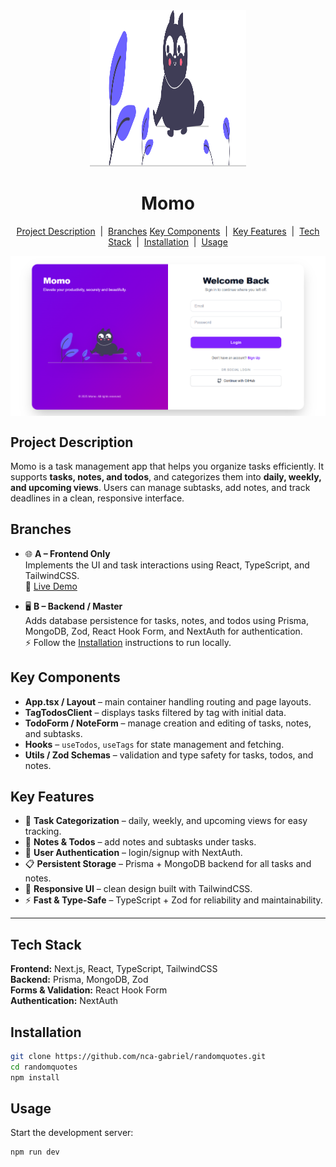 <div align="center">
    <a href="https://momo-task.vercel.app" target="_blank">
        <img src="./public/cat.svg" alt="logo" width="250" height="250" />
    </a>

  <h1>Momo</h1>
</div>

<p align="center">
  <a href="#project-description">Project Description</a> &nbsp;|&nbsp; 
  <a href="#branches">Branches</a>
  <a href="#key-components">Key Components</a> &nbsp;|&nbsp; 
  <a href="#key-features">Key Features</a> &nbsp;|&nbsp; 
  <a href="#tech-stack">Tech Stack</a> &nbsp;|&nbsp; 
    <a href="#installation">Installation</a> &nbsp;|&nbsp;
  <a href="#usage">Usage</a>

</p>

<img src="./public/page-ss.png" alt="Momo Screenshot" align="center" style="max-width:100%; height:auto;" />


## Project Description

Momo is a task management app that helps you organize tasks efficiently. It supports **tasks, notes, and todos**, and categorizes them into **daily, weekly, and upcoming views**. Users can manage subtasks, add notes, and track deadlines in a clean, responsive interface.

 


## Branches

- 🌐  **A – Frontend Only**  
  Implements the UI and task interactions using React, TypeScript, and TailwindCSS.  
  🔗 [Live Demo](https://github.com/nca-gabriel/Momo) 

- 🖥️  **B – Backend / Master**  
  Adds database persistence for tasks, notes, and todos using Prisma, MongoDB, Zod, React Hook Form, and NextAuth for authentication.  
  ⚡ Follow the [Installation](#installation) instructions to run locally.



## Key Components

- **App.tsx / Layout** – main container handling routing and page layouts.  
- **TagTodosClient** – displays tasks filtered by tag with initial data.  
- **TodoForm / NoteForm** – manage creation and editing of tasks, notes, and subtasks.  
- **Hooks** – `useTodos`, `useTags` for state management and fetching.  
- **Utils / Zod Schemas** – validation and type safety for tasks, todos, and notes.  



## Key Features

- 📅 **Task Categorization** – daily, weekly, and upcoming views for easy tracking.  
- 📝 **Notes & Todos** – add notes and subtasks under tasks.  
- 🔐 **User Authentication** – login/signup with NextAuth.  
- 📋 **Persistent Storage** – Prisma + MongoDB backend for all tasks and notes.  
- 🎨 **Responsive UI** – clean design built with TailwindCSS.  
- ⚡ **Fast & Type-Safe** – TypeScript + Zod for reliability and maintainability.  

---

## Tech Stack

**Frontend:** Next.js, React, TypeScript, TailwindCSS  
**Backend:** Prisma, MongoDB, Zod  
**Forms & Validation:** React Hook Form  
**Authentication:** NextAuth  



## Installation
```bash
git clone https://github.com/nca-gabriel/randomquotes.git
cd randomquotes
npm install
```


## Usage

Start the development server:

```bash
npm run dev
```





